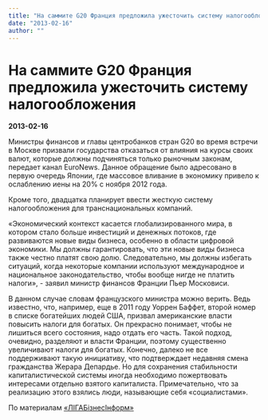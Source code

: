 ```yaml
---
title: "На саммите G20 Франция предложила ужесточить систему налогообложения"
date: "2013-02-16"
author: ""
---
```


# На саммите G20 Франция предложила ужесточить систему налогообложения

**2013-02-16** 

Министры финансов и главы центробанков стран G20 во время встречи в Москве призвали государства отказаться от влияния на курсы своих валют, которые должны подчиняться только рыночным законам, передает канал EuroNews. Данное обращение было адресовано в первую очередь Японии, где массовое вливание в экономику привело к ослаблению иены на 20% с ноября 2012 года.

Кроме того, двадцатка планирует ввести жесткую систему налогообложения для транснациональных компаний.

«Экономический контекст касается глобализированного мира, в котором стало больше инвестиций и денежных потоков, где развиваются новые виды бизнеса, особенно в области цифровой экономики. Мы должны гарантировать, что эти новые виды бизнеса также честно платят свою долю. Следовательно, мы должны избегать ситуаций, когда некоторые компании используют международное и национальное законодательство, чтобы вообще нигде не платить налоги», - заявил министр финансов Франции Пьер Московиси.

В данном случае словам французского министра можно верить. Ведь известно, что, например, еще в 2011 году Уоррен Баффет, второй номер в списке богатейших людей США, призвал американские власти повысить налоги для богатых. Он прекрасно понимает, чтобы не лишиться всего состояния, надо отдать его часть. Такой подход, очевидно, разделяют и власти Франции, поэтому существенно увеличивают налоги для богатых. Конечно, далеко не все поддерживают такую инициативу, что подтверждает недавняя смена гражданства Жерара Депардье. Но для сохранения стабильности капиталистической системы иногда необходимо пожертвовать интересами отдельно взятого капиталиста. Примечательно, что за реализацию этого взялись люди, называющие себя «социалистами».

По материалам [«ЛIГАБiзнесIнформ»](http://news.liga.net/)
